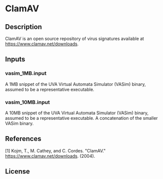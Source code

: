 # ClamAV
## Description
ClamAV is an open source repository of virus signatures available at https://www.clamav.net/downloads.

## Inputs
### vasim_1MB.input
A 1MB snippet of the UVA Virtual Automata Simulator (VASim) binary, assumed to be a representative executable.

### vasim_10MB.input
A 10MB snippet of the UVA Virtual Automata Simulator (VASim) binary, assumed to be a representative executable. A concatenation of the smaller VASim binary.

## References

[1] Kojm, T., M. Cathey, and C. Cordes. "ClamAV." https://www.clamav.net/downloads. (2004).

## License


